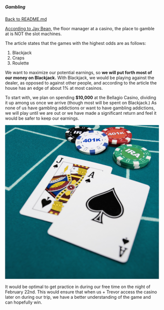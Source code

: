 ##### Gambling

[Back to README.md](https://github.com/jjung759/cs4320-Trip-Project/blob/master/README.md)

[According to Jay Bean,](http://meredith.worldnow.com/story/22172946/dont-waste-your-money-best-and-worst-casino-game-odds) the floor manager at a casino, the place to gamble at is NOT the slot machines.

The article states that the games with the highest odds are as follows:

1. Blackjack
2. Craps
3. Roulette

We want to maximize our potential earnings, so **we will put forth most of our money on Blackjack.** With Blackjack, we would be playing against the dealer, as opposed to against other people, and according to the article the house has an edge of about 1% at most casinos.

To start with, we plan on spending **$10,000** at the Bellagio Casino, dividing it up among us once we arrive (though most will be spent on Blackjack.) As none of us have gambling addictions or want to have gambling addictions, we will play until we are out or we have made a significant return and feel it would be safer to keep our earnings.

![Blackjack](https://github.com/jjung759/cs4320-Trip-Project/blob/master/images/Blackjack.jpg "Me winning a lot of money")

It would be optimal to get practice in during our free time on the night of February 22nd. This would ensure that when us + Trevor access the casino later on during our trip, we have a better understanding of the game and can hopefully win.
